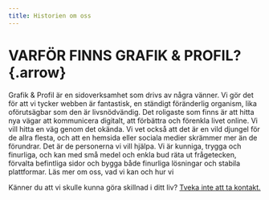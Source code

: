 ```yaml
---
title: Historien om oss
---
```

# VARFÖR FINNS GRAFIK & PROFIL? {.arrow}

Grafik & Profil är en sidoverksamhet som drivs av några vänner. Vi gör det för att vi tycker webben är fantastisk, en ständigt föränderlig organism, lika oförutsägbar som den är livsnödvändig. Det roligaste som finns är att hitta nya vägar att kommunicera digitalt, att förbättra och förenkla livet online. Vi vill hitta en väg genom det okända. Vi vet också att det är en vild djungel för de allra flesta, och att en hemsida eller sociala medier skrämmer mer än de förundrar. Det är de personerna vi vill hjälpa. 
Vi är kunniga, trygga och finurliga, och kan med små medel och enkla bud räta ut frågetecken, förvalta befintliga sidor och bygga både finurliga lösningar och stabila plattformar. Läs mer om oss, vad vi kan och hur vi 

Känner du att vi skulle kunna göra skillnad i ditt liv? [Tveka inte att ta kontakt.](#kontakta_oss)
